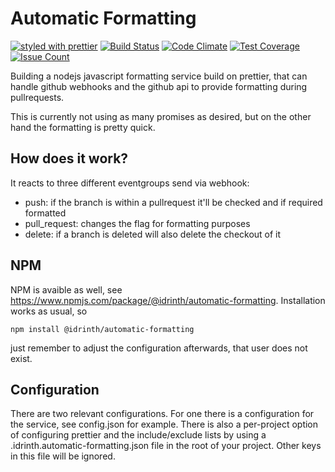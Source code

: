 # Automatic Formatting

[![styled with prettier](https://img.shields.io/badge/styled_with-prettier-ff69b4.svg)](https://github.com/prettier/prettier) [![Build Status](https://travis-ci.org/Idrinth/automatic-formatting.svg?branch=master)](https://travis-ci.org/Idrinth/automatic-formatting) [![Code Climate](https://codeclimate.com/github/Idrinth/automatic-formatting/badges/gpa.svg)](https://codeclimate.com/github/Idrinth/automatic-formatting) [![Test Coverage](https://codeclimate.com/github/Idrinth/automatic-formatting/badges/coverage.svg)](https://codeclimate.com/github/Idrinth/automatic-formatting/coverage) [![Issue Count](https://codeclimate.com/github/Idrinth/automatic-formatting/badges/issue_count.svg)](https://codeclimate.com/github/Idrinth/automatic-formatting)

Building a nodejs javascript formatting service build on prettier, that can handle github webhooks and the github api to provide formatting during pullrequests.

This is currently not using as many promises as desired, but on the other hand the formatting is pretty quick.

## How does it work?

It reacts to three different eventgroups send via webhook:
- push: if the branch is within a pullrequest it'll be checked and if required formatted
- pull_request: changes the flag for formatting purposes
- delete: if a branch is deleted will also delete the checkout of it

## NPM
NPM is avaible as well, see https://www.npmjs.com/package/@idrinth/automatic-formatting.
Installation works as usual, so
```
npm install @idrinth/automatic-formatting
```
just remember to adjust the configuration afterwards, that user does not exist.

## Configuration

There are two relevant configurations. For one there is a configuration for the service, see config.json for example.
There is also a per-project option of configuring prettier and the include/exclude lists by using a .idrinth.automatic-formatting.json file in the root of your project.
Other keys in this file will be ignored.
